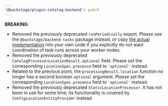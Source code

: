 ```yaml
---
'@backstage/plugin-catalog-backend': patch
---
```


**BREAKING**:

- Removed the previously deprecated `runPeriodically` export. Please use the `@backstage/backend-tasks` package instead, or copy [the actual implementation](https://github.com/backstage/backstage/blob/02875d4d56708c60f86f6b0a5b3da82e24988354/plugins/catalog-backend/src/util/runPeriodically.ts#L29) into your own code if you explicitly do not want coordination of task runs across your worker nodes.
- Removed the previously deprecated `CatalogProcessorLocationResult.optional` field. Please set the corresponding `LocationSpec.presence` field to `'optional'` instead.
- Related to the previous point, the `processingResult.location` function no longer has a second boolean `optional` argument. Please set the corresponding `LocationSpec.presence` field to `'optional'` instead.
- Removed the previously deprecated `StaticLocationProcessor`. It has not been in use for some time; its functionality is covered by `ConfigLocationEntityProvider` instead.
